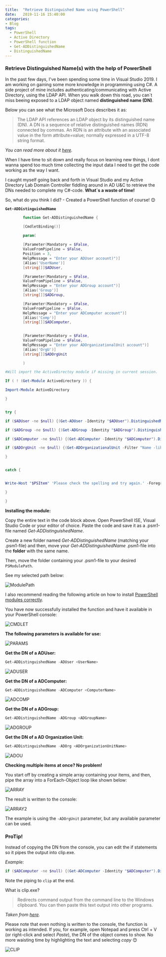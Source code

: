 ```yaml
---
title:  "Retrieve Distinguished Name using PowerShell"
date:   2019-11-16 15:40:00
categories: 
- Blog
tags:
  - PowerShell
  - Active Directory
  - PowerShell function
  - Get-ADDistinguishedName
  - DistinguishedName
---
```


### Retrieve Distinguished Name(s) with the help of PowerShell

In the past few days, I've been spending some time in Visual Studio 2019.
I am working on gaining some more knowledge in programming using C#.
A side project of mine includes authenticating/communicating with Active Directory, using the LDAP API. When you walk down this road, you can`t miss beeing exposed to a LDAP object named **distinguished name (DN)**.

Below you can see what the Microsoft Docs describes it as: 

>The LDAP API references an LDAP object by its distinguished name (DN). A DN is a sequence of relative distinguished names (RDN) connected by commas. An RDN is an attribute with an associated value in the form attribute=value; normally expressed in a UTF-8 string format.

*You can read more about it [here](https://docs.microsoft.com/en-us/previous-versions/windows/desktop/ldap/distinguished-names).*


When I have time to sit down and really focus on learning new things, I dont wanna spend too much time collecting the input data I need to get the code working as the way I want. 

I caught myself going back and forth in Visual Studio and my Active Directory Lab Domain Controller fiddling around in AD U&C to retrieve the DNs needed to complete my C#-code. **What`s a waste of time!**

So, what do you think I did? - Created a PowerShell function of course! :blush:

**````Get-ADDistinguishedName````**


````powershell
        function Get-ADDistinguishedName {

        [CmdletBinding()]

        param(
  
        [Parameter(Mandatory = $False,
        ValueFromPipeline = $False,
        Position = 3,
        HelpMessage = "Enter your ADUser account)")]
        [Alias('UserName')]
        [string[]]$ADUser,

        [Parameter(Mandatory = $False,
        ValueFromPipeline = $False,
        HelpMessage = "Enter your ADGroup account")]
        [Alias('Group')]
        [string[]]$ADGroup,

        [Parameter(Mandatory = $False,
        ValueFromPipeline = $False,
        HelpMessage = "Enter your ADComputer account")]
        [Alias('Comp')]
        [string[]]$ADComputer,

        
        [Parameter(Mandatory = $False,
        ValueFromPipeline = $False,
        HelpMessage = "Enter your ADOrganizationalUnit account")]
        [Alias('OrgU')]
        [string[]]$ADOrgUnit

        )

#Will import the ActiveDirectoy module if missing in current session.

If ( ! (Get-Module Activedirectory )) {

Import-Module ActiveDirectory

}    


try {

if ($ADUser -ne $null) {(Get-ADUser -Identity "$ADUser").DistinguishedName}

if ($ADGroup -ne $null) {(Get-ADGroup -Identity "$ADGroup").DistinguishedName}

if ($ADComputer -ne $null) {(Get-ADComputer -Identity "$ADComputer").DistinguishedName}

if ($ADOrgUnit -ne $null) {(Get-ADOrganizationalUnit -Filter "Name -like '$ADOrgUnit'").DistinguishedName}

}


catch {


Write-Host "$PSItem" 'Please check the spelling and try again.' -ForegroundColor Yellow

}

}
````

**Installing the module:**

Copy the entire text in the code block above.
Open PowerShell ISE, Visual Studio Code or your editor of choice.
Paste the code and save it as a .psm1-file named *Get-ADDistinguishedName*.

Create a new folder named *Get-ADDistinguishedName* (matching your .psm1-file) and then, move your
*Get-ADDistinguishedName* .psm1-file into the **folder** with the same name.

Then, move the folder containing your .psm1-file to your desired ````PSModulePath````.

See my selected path below: 

![ModulePath](/assets/images/DNs/MODULEPATH.PNG)

I also recommend reading the following article on how to install [PowerShell modules correctly](https://docs.microsoft.com/en-us/powershell/scripting/developer/module/installing-a-powershell-module?view=powershell-6).


You have now successfully installed the function and have it available in your PowerShell console:


![CMDLET](/assets/images/DNs/CMDLET.PNG)

**The following parameters is available for use:**

![PARAMS](/assets/images/DNs/PARAMS.PNG)

**Get the DN of a ADUser:**
````powershell
Get-ADDistinguishedName -ADUser <UserName>
````
![ADUSER](/assets/images/DNs/ADUSER.PNG)

**Get the DN of a ADComputer:**
````powershell
Get-ADDistinguishedName -ADComputer <ComputerName>
````
![ADCOMP](/assets/images/DNs/ADCOMP.PNG)

**Get the DN of a ADGroup:**
````powershell
Get-ADDistinguishedName -ADGroup <ADGroupName>
````
![ADGROUP](/assets/images/DNs/ADGROUP.PNG)

**Get the DN of a AD Organization Unit:**
````powershell
Get-ADDistinguishedName -ADOrg <ADOrganizationUnitName>
````
![ADOU](/assets/images/DNs/ADOUs.PNG)

**Checking multiple items at once? No problem!**

You start off by creating a simple array containing your items, and then, pipe the array into a ForEach-Object loop like shown below:

![ARRAY](/assets/images/DNs/ARRAY.PNG)

The result is written to the console:

![ARRAY2](/assets/images/DNs/ARRAY2.PNG)

The example is using the ````-ADOrgUnit```` parameter, but any available parameter can be used.

### ProTip!

Instead of copying the DN from the console, you can edit the if statements so it pipes the output into clip.exe.

*Example:*
````powershell
if ($ADComputer -ne $null) {(Get-ADComputer -Identity "$ADComputer").DistinguishedName | clip}
````
Note the piping to ````clip```` at the end.

What is clip.exe?

>Redirects command output from the command line to the Windows clipboard. You can then paste this text output into other programs.

*Taken from [here](https://docs.microsoft.com/en-us/windows-server/administration/windows-commands/clip).*

Please note that even nothing is written to the console, the function is working as intended. If you, for example, open Notepad and press Ctrl + V (or right-click and select *Paste*), the DN of the object comes to show. No more waisting time by highlighting the text and selecting *copy* :blush:

![CLIP](/assets/images/DNs/CLIP.PNG)
















